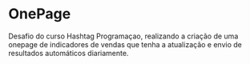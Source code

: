 # OnePage
Desafio do curso Hashtag Programaçao, realizando a criação de uma onepage de indicadores de vendas que tenha a atualização e envio de resultados automáticos diariamente.

